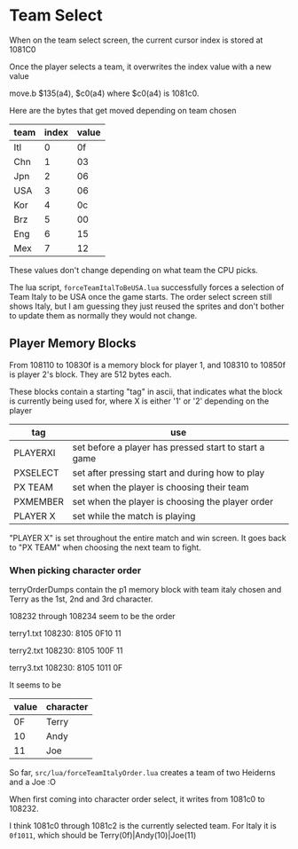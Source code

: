 # Team Select

When on the team select screen, the current cursor index is stored at 1081C0

Once the player selects a team, it overwrites the index value with a new value

move.b $135(a4), $c0(a4) where $c0(a4) is 1081c0.

Here are the bytes that get moved depending on team chosen

| team | index | value |
| ---- | ----- | ----- |
| Itl  | 0     | 0f    |
| Chn  | 1     | 03    |
| Jpn  | 2     | 06    |
| USA  | 3     | 06    |
| Kor  | 4     | 0c    |
| Brz  | 5     | 00    |
| Eng  | 6     | 15    |
| Mex  | 7     | 12    |

These values don't change depending on what team the CPU picks.

The lua script, `forceTeamItalToBeUSA.lua` successfully forces a selection of Team Italy to be USA once the game starts. The order select screen still shows Italy, but I am guessing they just reused the sprites and don't bother to update them as normally they would not change.

## Player Memory Blocks

From 108110 to 10830f is a memory block for player 1, and 108310 to 10850f is player 2's block. They are 512 bytes each.

These blocks contain a starting "tag" in ascii, that indicates what the block is currently being used for, where X is either '1' or '2' depending on the player

| tag      | use                                                   |
| -------- | ----------------------------------------------------- |
| PLAYERXI | set before a player has pressed start to start a game |
| PXSELECT | set after pressing start and during how to play       |
| PX TEAM  | set when the player is choosing their team            |
| PXMEMBER | set when the player is choosing the player order      |
| PLAYER X | set while the match is playing                        |

"PLAYER X" is set throughout the entire match and win screen. It goes back to "PX TEAM" when choosing the next team to fight.

### When picking character order

terryOrderDumps contain the p1 memory block with team italy chosen and Terry as the 1st, 2nd and 3rd character.

108232 through 108234 seem to be the order

terry1.txt
108230: 8105 0F10 11

terry2.txt
108230: 8105 100F 11

terry3.txt
108230: 8105 1011 0F

It seems to be

| value | character |
| ----- | --------- |
| 0F    | Terry     |
| 10    | Andy      |
| 11    | Joe       |

So far, `src/lua/forceTeamItalyOrder.lua` creates a team of two Heiderns and a Joe :O

When first coming into character order select, it writes from 1081c0 to 108232.

I think 1081c0 through 1081c2 is the currently selected team. For Italy it is `0f1011`, which should be Terry(0f)|Andy(10)|Joe(11)
